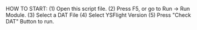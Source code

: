 HOW TO START:
(1) Open this script file.
(2) Press F5, or go to Run -> Run Module.
(3) Select a DAT File
(4) Select YSFlight Version
(5) Press "Check DAT" Button to run.